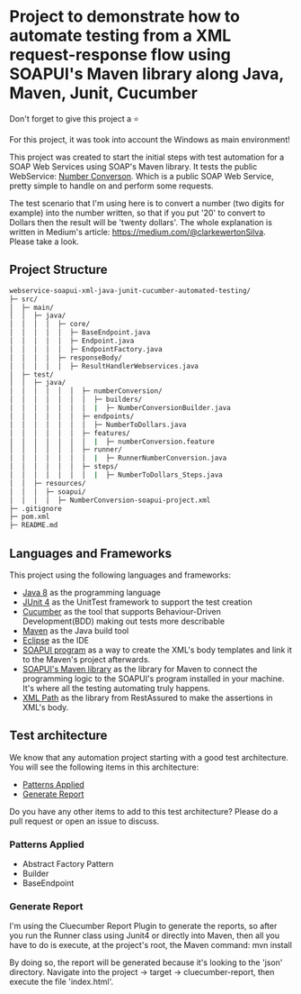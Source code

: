 # Project to demonstrate how to automate testing from a XML request-response flow using SOAPUI's Maven library along Java, Maven, Junit, Cucumber

Don't forget to give this project a ⭐

For this project, it was took into account the Windows as main environment! 

This project was created to start the initial steps with test automation for a SOAP Web Services using SOAP's Maven library. It tests the public WebService: [Number Converson](https://www.dataaccess.com/webservicesserver/NumberConversion.wso?wsdl). Which is a public SOAP Web Service, pretty simple to handle on and perform some requests.

The test scenario that I'm using here is to convert a number (two digits for example) into the number written, so that if you put '20' to convert to Dollars then the result will be 'twenty dollars'. The whole explanation is written in Medium's article: https://medium.com/@clarkewertonSilva. Please take a look.

## Project Structure
```bash
webservice-soapui-xml-java-junit-cucumber-automated-testing/
├─ src/
│  ├─ main/
│  │  ├─ java/
│  │  │  │  ├─ core/
│  │  │  │  │  ├─ BaseEndpoint.java
│  │  │  │  │  ├─ Endpoint.java
│  │  │  │  │  ├─ EndpointFactory.java
│  │  │  │  ├─ responseBody/
│  │  │  │  │  ├─ ResultHandlerWebservices.java
│  ├─ test/
│  │  ├─ java/
│  │  │  │  │  │  ├─ numberConversion/
│  │  │  │  │  │  │  ├─ builders/
│  │  │  │  │  │  │  |  ├─ NumberConversionBuilder.java
│  │  │  │  │  │  ├─ endpoints/
│  │  │  │  │  │  │  ├─ NumberToDollars.java
│  │  │  │  │  │  ├─ features/
│  │  │  │  │  │  │  |  ├─ numberConversion.feature
│  │  │  │  │  │  ├─ runner/
│  │  │  │  │  │  │  |  ├─ RunnerNumberConversion.java
│  │  │  │  │  │  ├─ steps/
│  │  │  │  │  │  │  |  ├─ NumberToDollars_Steps.java
│  │  ├─ resources/
│  │  │  ├─ soapui/
│  │  │  │  ├─ NumberConversion-soapui-project.xml
├─ .gitignore
├─ pom.xml
├─ README.md
```

## Languages and Frameworks

This project using the following languages and frameworks:

* [Java 8](https://openjdk.java.net/projects/jdk8/) as the programming language
* [JUnit 4](https://junit.org/junit4/) as the UnitTest framework to support the test creation
* [Cucumber](https://cucumber.io/) as the tool that supports Behaviour-Driven Development(BDD) making out tests more describable
* [Maven](https://maven.apache.org/) as the Java build tool
* [Eclipse](https://www.eclipse.org/) as the IDE
* [SOAPUI program](https://www.soapui.org/) as a way to create the XML's body templates and link it to the Maven's project afterwards.
* [SOAPUI's Maven library](https://www.soapui.org/docs/test-automation/maven/maven-2-x/) as the library for Maven to connect the programming logic to the SOAPUI's program installed in your machine. It's where all the testing automating truly happens.
* [XML Path](https://mvnrepository.com/artifact/io.rest-assured/xml-path/3.0.0) as the library from RestAssured to make the assertions in XML's body.


## Test architecture

We know that any automation project starting with a good test architecture.
You will see the following items in this architecture:

* [Patterns Applied](#page-objects-pattern)
* [Generate Report](#generate-report)

Do you have any other items to add to this test architecture? Please do a pull request or open an issue to discuss.

### Patterns Applied
* Abstract Factory Pattern
* Builder
* BaseEndpoint

### Generate Report
I'm using the Cluecumber Report Plugin to generate the reports, so after you run the Runner class using Junit4 or directly into Maven, then all you have to do is execute, at the project's root, the Maven command: mvn install

By doing so, the report will be generated because it's looking to the 'json' directory. Navigate into the project -> target -> cluecumber-report, then execute the file 'index.html'.
